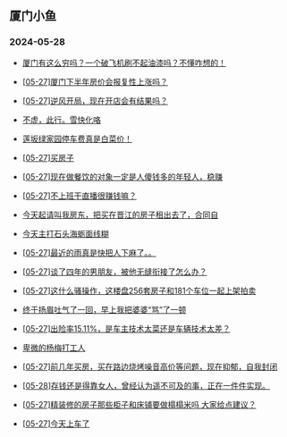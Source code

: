 ## 厦门小鱼 
### 2024-05-28

+ [厦门有这么穷吗？一个破飞机刷不起油漆吗？不懂咋想的！](http://bbs.xmfish.com/read-htm-tid-18196185.html)

+ [[05-27]厦门下半年房价会报复性上涨吗？](http://bbs.xmfish.com/read-htm-tid-18196229.html)

+ [[05-27]逆风开局，现在开店会有结果吗？](http://bbs.xmfish.com/read-htm-tid-18196137.html)

+ [不虚，此行。雪快化咯](http://bbs.xmfish.com/read-htm-tid-18196188.html)

+ [莲坂绿家园停车费真是白菜价！](http://bbs.xmfish.com/read-htm-tid-18196366.html)

+ [[05-27]买房子](http://bbs.xmfish.com/read-htm-tid-18196285.html)

+ [[05-27]现在做餐饮的对象一定是人傻钱多的年轻人，稳赚](http://bbs.xmfish.com/read-htm-tid-18196303.html)

+ [[05-27]不上班干直播很赚钱嘛？](http://bbs.xmfish.com/read-htm-tid-18196168.html)

+ [今天起请叫我房东，把买在晋江的房子租出去了，合同自](http://bbs.xmfish.com/read-htm-tid-18196479.html)

+ [今天主打石头海蛎面线糊](http://bbs.xmfish.com/read-htm-tid-18196169.html)

+ [[05-27]最近的雨真是快把人下麻了。。](http://bbs.xmfish.com/read-htm-tid-18196288.html)

+ [[05-27]谈了四年的男朋友，被他无缝衔接了怎么办？](http://bbs.xmfish.com/read-htm-tid-18196529.html)

+ [[05-27]这什么骚操作，这楼盘256套房子和181个车位一起上架拍卖](http://bbs.xmfish.com/read-htm-tid-18196481.html)

+ [终于扬眉吐气了一回，早上我把婆婆“骂”了一顿](http://bbs.xmfish.com/read-htm-tid-18196408.html)

+ [[05-27]出险率15.11%，是车主技术太菜还是车辆技术太差？](http://bbs.xmfish.com/read-htm-tid-18196308.html)

+ [卑微的杨梅打工人](http://bbs.xmfish.com/read-htm-tid-18196582.html)

+ [[05-27]前几年买房，买在路边烧烤噪音高价等问题，现在抑郁，自我封闭](http://bbs.xmfish.com/read-htm-tid-18196405.html)

+ [[05-28]存钱还是得靠女人，曾经认为遥不可及的事，正在一件件实现。](http://bbs.xmfish.com/read-htm-tid-18196670.html)

+ [[05-27]精装修的房子那些柜子和床铺要做榻榻米吗 大家给点建议？](http://bbs.xmfish.com/read-htm-tid-18196337.html)

+ [[05-27]今天上车了](http://bbs.xmfish.com/read-htm-tid-18196636.html)

